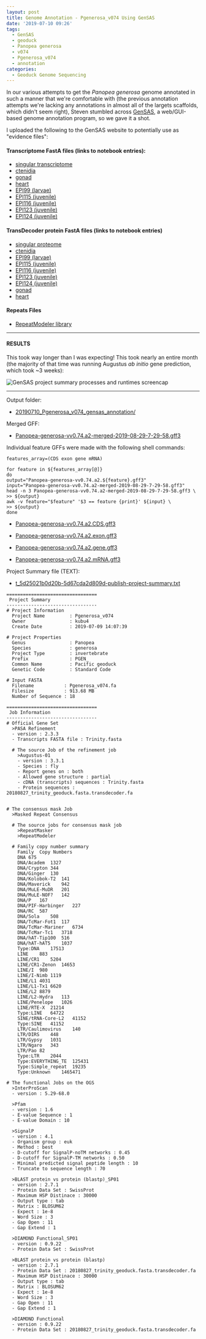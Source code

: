 ```yaml
---
layout: post
title: Genome Annotation - Pgenerosa_v074 Using GenSAS
date: '2019-07-10 09:26'
tags:
  - GenSAS
  - geoduck
  - Panopea generosa
  - v074
  - Pgenerosa_v074
  - annotation
categories:
  - Geoduck Genome Sequencing
---
```

In our various attempts to get the _Panopea generosa_ genome annotated in such a manner that we're comfortable with (the previous annotation attempts we're lacking any annotations in almost all of the largets scaffolds, which didn't seem right), Steven stumbled across [GenSAS](https://www.gensas.org/gensas), a web/GUI-based genome annotation program, so we gave it a shot.

I uploaded the following to the GenSAS website to potentially use as "evidence files":

#### Transcriptome FastA files (links to notebook entries):
- [singular transcriptome](https://robertslab.github.io/sams-notebook/2018/09/04/transcriptome-assembly-geoduck-rnaseq-data.html)
- [ctenidia](https://robertslab.github.io/sams-notebook/2019/04/09/Transcriptome-Assembly-Geoduck-Tissue-specific-Assembly-Ctenidia-with-HiSeq-and-NovaSeq-Data-on-Mox.html)
- [gonad](https://robertslab.github.io/sams-notebook/2019/04/09/Transcriptome-Assembly-Geoduck-Tissue-specific-Assembly-Gonad-HiSeq-and-NovaSeq-Data-on-Mox.html)
- [heart](https://robertslab.github.io/sams-notebook/2019/02/15/Transcriptome-Assembly-Geoduck-Tissue-Specific-Assembly-Heart.html)
- [EPI99 (larvae)](https://robertslab.github.io/sams-notebook/2019/04/09/Transcriptome-Assembly-Geoduck-Tissue-specific-Assembly-Larvae-Day5-EPI99-with-HiSeq-and-NovaSeq-Data-on-Mox.html)
- [EPI115 (juvenile)](https://robertslab.github.io/sams-notebook/2019/04/09/Transcriptome-Assembly-Geoduck-Tissue-specific-Assembly-Juvenile-Super-Low-OA-EPI115-with-HiSeq-Data-on-Mox.html)
- [EPI116 (juvenile)](https://robertslab.github.io/sams-notebook/2019/04/09/Transcriptome-Assembly-Geoduck-Tissue-specific-Assembly-Juvenile-Super-Low-OA-EPI116-with-HiSeq-Data-on-Mox.html)
- [EPI123 (juvenile)](https://robertslab.github.io/sams-notebook/2019/04/09/Transcriptome-Assembly-Geoduck-Tissue-specific-Assembly-Juvenile-Ambient-OA-EPI123-with-HiSeq-Data-on-Mox.html)
- [EPI124 (juvenile)](https://robertslab.github.io/sams-notebook/2019/04/09/Transcriptome-Assembly-Geoduck-Tissue-specific-Assembly-Juvenile-Ambient-OA-EPI124-with-HiSeq-and-NovaSeq-Data-on-Mox.html)


#### TransDecoder protein FastA files (links to notebook entries)
- [singular proteome](https://robertslab.github.io/sams-notebook/2018/11/21/Annotation-Geoduck-Transcritpome-with-TransDecoder.html)
- [ctenidia](https://robertslab.github.io/sams-notebook/2019/06/27/Transcriptome-Annotation-Geoduck-Ctenidia-with-Transdecoder-on-Mox.html)
- [EPI99 (larvae)](https://robertslab.github.io/sams-notebook/2019/06/27/Transcriptome-Annotation-Geoduck-Larvae-Day5-EPI99-with-Transdecoder-on-Mox.html)
- [EPI115 (juvenile)](https://robertslab.github.io/sams-notebook/2019/06/27/Transcriptome-Annotation-Geoduck-Juvenile-Super-Low-OA-EPI115-with-Transdecoder-on-Mox.html)
- [EPI116 (juvenile)](https://robertslab.github.io/sams-notebook/2019/06/27/Transcriptome-Annotation-Geoduck-Juvenile-Super-Low-OA-EPI116-with-Transdecoder-on-Mox.html)
- [EPI123 (juvenile)](https://robertslab.github.io/sams-notebook/2019/06/27/Transcriptome-Annotation-Geoduck-Juvenile-Ambient-OA-EPI123-with-Transdecoder-on-Mox.html)
- [EPI124 (juvenile)](https://robertslab.github.io/sams-notebook/2019/06/27/Transcriptome-Annotation-Geoduck-Juvenile-Ambient-OA-EPI124-with-Transdecoder-on-Mox.html)
- [gonad](https://robertslab.github.io/sams-notebook/2019/06/27/Transcriptome-Annotation-Geoduck-Gonad-with-Transdecoder-on-Mox.html)
- [heart](https://robertslab.github.io/sams-notebook/2019/03/18/Transcriptome-Annotation-Geoduck-Heart-with-Transdecoder-on-Mox.html)

#### Repeats Files
- [RepeatModeler library](https://robertslab.github.io/sams-notebook/2019/06/26/RepeatModeler-Pgenerosa_v074-for-MAKER-Annotation-on-Emu.html)


---

#### RESULTS

This took way longer than I was expecting! This took nearly an entire month (the majority of that time was running Augustus _ab initio_ gene prediction, which took ~3 weeks):

![GenSAS project summary processes and runtimes screencap](https://github.com/RobertsLab/sams-notebook/blob/master/images/screencaps/20190710_gensas_pgen-074_runtimes.png?raw=true)

---

Output folder:

- [20190710_Pgenerosa_v074_gensas_annotation/](https://gannet.fish.washington.edu/Atumefaciens/20190710_Pgenerosa_v074_gensas_annotation/)

Merged GFF:

- [Panopea-generosa-vv0.74.a2-merged-2019-08-29-7-29-58.gff3](https://gannet.fish.washington.edu/Atumefaciens/20190710_Pgenerosa_v074_gensas_annotation/Panopea-generosa-vv0.74.a2-merged-2019-08-29-7-29-58.gff3)


Individual feature GFFs were made with the following shell commands:


```shell
features_array=(CDS exon gene mRNA)

for feature in ${features_array[@]}
do
output="Panopea-generosa-vv0.74.a2.${feature}.gff3"
input="Panopea-generosa-vv0.74.a2-merged-2019-08-29-7-29-58.gff3"
head -n 3 Panopea-generosa-vv0.74.a2-merged-2019-08-29-7-29-58.gff3 \
>> ${output}
awk -v feature="$feature" '$3 == feature {print}' ${input} \
>> ${output}
done
```

- [Panopea-generosa-vv0.74.a2.CDS.gff3](https://gannet.fish.washington.edu/Atumefaciens/20190710_Pgenerosa_v074_gensas_annotation/Panopea-generosa-vv0.74.a2.CDS.gff)

- [Panopea-generosa-vv0.74.a2.exon.gff3](https://gannet.fish.washington.edu/Atumefaciens/20190710_Pgenerosa_v074_gensas_annotation/Panopea-generosa-vv0.74.a2.exon.gff)

- [Panopea-generosa-vv0.74.a2.gene.gff3](https://gannet.fish.washington.edu/Atumefaciens/20190710_Pgenerosa_v074_gensas_annotation/Panopea-generosa-vv0.74.a2.gene.gff)

- [Panopea-generosa-vv0.74.a2.mRNA.gff3](https://gannet.fish.washington.edu/Atumefaciens/20190710_Pgenerosa_v074_gensas_annotation/Panopea-generosa-vv0.74.a2.mRNA.gff)

Project Summary file (TEXT):

- [t_5d25021b0d20b-5d67cda2d809d-publish-project-summary.txt](https://gannet.fish.washington.edu/Atumefaciens/20190710_Pgenerosa_v074_gensas_annotation/t_5d25021b0d20b-5d67cda2d809d-publish-project-summary.txt)

```
=================================
 Project Summary
---------------------------------
# Project Information
  Project Name         : Pgenerosa_v074
  Owner                : kubu4
  Create Date          : 2019-07-09 14:07:39

# Project Properties
  Genus                : Panopea
  Species              : generosa
  Project Type         : invertebrate
  Prefix               : PGEN_
  Common Name          : Pacific geoduck
  Genetic Code         : Standard Code

# Input FASTA
  Filename           : Pgenerosa_v074.fa
  Filesize           : 913.68 MB
  Number of Sequence : 18

=================================
 Job Information
---------------------------------
# Official Gene Set
  >PASA Refinement
  - version : 2.3.3
  - Transcripts FASTA file : Trinity.fasta

  # The source Job of the refinement job
    >Augustus-01
    - version : 3.3.1
    - Species : fly
    - Report genes on : both
    - Allowed gene structure : partial
    - cDNA (transcripts) sequences : Trinity.fasta
    - Protein sequences : 20180827_trinity_geoduck.fasta.transdecoder.fa


# The consensus mask Job
  >Masked Repeat Consensus

  # The source jobs for consensus mask job
    >RepeatMasker
    >RepeatModeler

  # Family copy number summary
    Family	Copy Numbers
    DNA	675
    DNA/Academ	1327
    DNA/Crypton	344
    DNA/Ginger	130
    DNA/Kolobok-T2	141
    DNA/Maverick	942
    DNA/MuLE-MuDR	201
    DNA/MuLE-NOF?	142
    DNA/P	167
    DNA/PIF-Harbinger	227
    DNA/RC	587
    DNA/Sola	508
    DNA/TcMar-Fot1	117
    DNA/TcMar-Mariner	6734
    DNA/TcMar-Tc1	3718
    DNA/hAT-Tip100	516
    DNA/hAT-hAT5	1037
    Type:DNA	17513
    LINE	883
    LINE/CR1	5204
    LINE/CR1-Zenon	14653
    LINE/I	980
    LINE/I-Nimb	1119
    LINE/L1	4031
    LINE/L1-Tx1	6620
    LINE/L2	8879
    LINE/L2-Hydra	113
    LINE/Penelope	1026
    LINE/RTE-X	21214
    Type:LINE	64722
    SINE/tRNA-Core-L2	41152
    Type:SINE	41152
    LTR/Caulimovirus	140
    LTR/DIRS	448
    LTR/Gypsy	1031
    LTR/Ngaro	343
    LTR/Pao	82
    Type:LTR	2044
    Type:EVERYTHING_TE	125431
    Type:Simple_repeat	19235
    Type:Unknown	1465471

# The functional Jobs on the OGS
  >InterProScan
  - version : 5.29-68.0

  >Pfam
  - version : 1.6
  - E-value Sequence : 1
  - E-value Domain : 10

  >SignalP
  - version : 4.1
  - Organism group : euk
  - Method : best
  - D-cutoff for SignalP-noTM networks : 0.45
  - D-cutoff for SignalP-TM networks : 0.50
  - Minimal predicted signal peptide length : 10
  - Truncate to sequence length : 70

  >BLAST protein vs protein (blastp)_SP01
  - version : 2.7.1
  - Protein Data Set : SwissProt
  - Maximum HSP Distinace : 30000
  - Output type : tab
  - Matrix : BLOSUM62
  - Expect : 1e-8
  - Word Size : 3
  - Gap Open : 11
  - Gap Extend : 1

  >DIAMOND Functional_SP01
  - version : 0.9.22
  - Protein Data Set : SwissProt

  >BLAST protein vs protein (blastp)
  - version : 2.7.1
  - Protein Data Set : 20180827_trinity_geoduck.fasta.transdecoder.fa
  - Maximum HSP Distinace : 30000
  - Output type : tab
  - Matrix : BLOSUM62
  - Expect : 1e-8
  - Word Size : 3
  - Gap Open : 11
  - Gap Extend : 1

  >DIAMOND Functional
  - version : 0.9.22
  - Protein Data Set : 20180827_trinity_geoduck.fasta.transdecoder.fa
```
